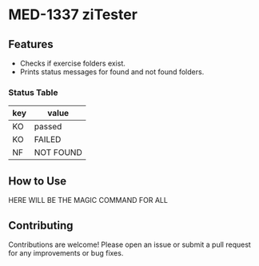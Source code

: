 # MED-1337 ziTester

## Features

- Checks if exercise folders exist.
- Prints status messages for found and not found folders.

### Status Table

| key | value     |
|-----|-----------|
| KO  | passed    |
| KO  | FAILED    |
| NF  | NOT FOUND |

## How to Use

HERE WILL BE THE MAGIC COMMAND FOR ALL

## Contributing

Contributions are welcome! Please open an issue or submit a pull request for any improvements or bug fixes.